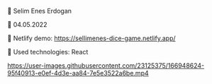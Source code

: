 🔷 Selim Enes Erdogan

🔷 04.05.2022

🔷 Netlify demo: https://sellimenes-dice-game.netlify.app/

🔷 Used technologies: React

https://user-images.githubusercontent.com/23125375/166948624-95f40913-e0ef-4d3e-aa84-7e5e3522a6be.mp4
